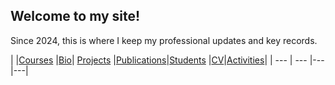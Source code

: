 ## Welcome to my  site!
Since 2024, this is where I keep my professional updates and key records.

| |[Courses](https://etuyishimire.github.io/Courses)
|[Bio](https://etuyishimire.github.io/Bio)| [Projects](https://etuyishimire.github.io/Projects)
|[Publications](https://etuyishimire.github.io/Publications/)|[Students](https://etuyishimire.github.io/Students)
|[CV](https://etuyishimire.github.io/CV/)|[Activities](https://etuyishimire.github.io/Activities)|
 | --- | --- |---|---|

